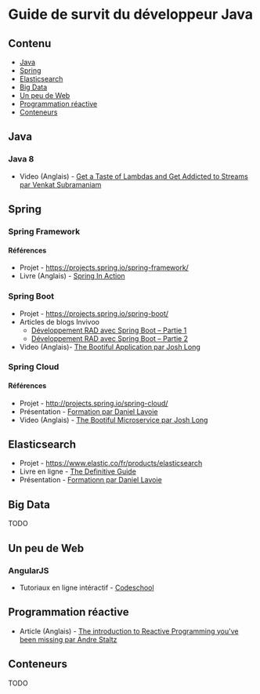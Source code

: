 # Guide de survit du développeur Java

## Contenu

* [Java](#java)
* [Spring](#spring)
* [Elasticsearch](#elasticsearch)
* [Big Data](#big-data)
* [Un peu de Web](#un-peu-de-web)
* [Programmation réactive](#programmation-reactive)
* [Conteneurs](#conteneurs)

## Java

### Java 8

* Video (Anglais) - [Get a Taste of Lambdas and Get Addicted to Streams par Venkat Subramaniam](https://www.youtube.com/watch?v=1OpAgZvYXLQ)

## Spring

### Spring Framework

#### Références

* Projet - https://projects.spring.io/spring-framework/
* Livre (Anglais) - [Spring In Action](https://www.manning.com/books/spring-in-action-fourth-edition)

### Spring Boot

* Projet - https://projects.spring.io/spring-boot/
* Articles de blogs Invivoo
  * [Développement RAD avec Spring Boot – Partie 1](http://blog.invivoo.com/developpement-rad-avec-spring-boot-partie-1/)
  * [Développement RAD avec Spring Boot – Partie 2](http://blog.invivoo.com/developpement-rad-avec-spring-boot-partie-2/)
* Video (Anglais)- [The Bootiful Application par Josh Long](https://www.youtube.com/watch?v=kGDcroKVECk)

### Spring Cloud

#### Références

* Projet - http://projects.spring.io/spring-cloud/
* Présentation - [Formation par Daniel Lavoie](https://daniellavoie.github.io/formation-spring-cloud)
* Video (Anglais) - [The Bootiful Microservice par Josh Long](https://www.youtube.com/watch?v=rqQOSG0DWPY&index=9&list=PLRsbF2sD7JVo_QfQOFD95VHv9jwz8tf5i)

## Elasticsearch

* Projet - https://www.elastic.co/fr/products/elasticsearch
* Livre en ligne - [The Definitive Guide](https://www.elastic.co/guide/en/elasticsearch/guide/current/index.html)
* Présentation - [Formationn par Daniel Lavoie](https://github.com/daniellavoie/formation-elk/blob/master/plan-de-cours.pdf)

## Big Data

TODO

## Un peu de Web

### AngularJS

* Tutoriaux en ligne intéractif - [Codeschool](https://www.codeschool.com/courses/shaping-up-with-angular-js)

## Programmation réactive

* Article (Anglais) - [The introduction to Reactive Programming you've been missing par Andre Staltz](https://gist.github.com/staltz/868e7e9bc2a7b8c1f754)

## Conteneurs

TODO
